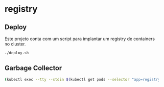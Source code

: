 # registry

## Deploy

Este projeto conta com um script para implantar um registry de containers no cluster.

```sh
./deploy.sh
```

## Garbage Collector

```sh
(kubectl exec --tty --stdin $(kubectl get pods --selector "app=registry" --output=name) -n default -- registry garbage-collect /etc/docker/registry/config.yml --delete-untagged=true; exit 0)
```
